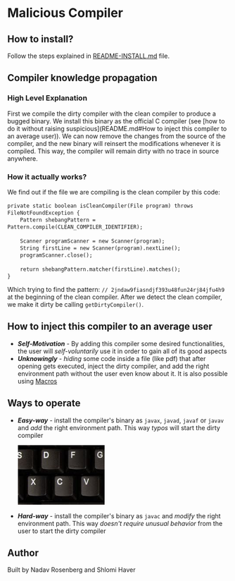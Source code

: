 # Malicious Compiler
## How to install?
Follow the steps explained in [README-INSTALL.md](README-INSTALL.md) file.

## Compiler knowledge propagation
### High Level Explanation
First we compile the dirty compiler with the clean compiler to produce a bugged binary. 
We install this binary as the official C compiler (see [how to do it without raising suspicious](README.md#How to inject this compiler to an average user)). 
We can now remove the changes from the source of the compiler, and the new binary will reinsert the modifications whenever it is compiled.
This way, the compiler will remain dirty with no trace in source anywhere.

### How it actually works? 
We find out if the file we are compiling is the clean compiler by this code:
```
private static boolean isCleanCompiler(File program) throws FileNotFoundException {
    Pattern shebangPattern = Pattern.compile(CLEAN_COMPILER_IDENTIFIER);

    Scanner programScanner = new Scanner(program);
    String firstLine = new Scanner(program).nextLine();
    programScanner.close();

    return shebangPattern.matcher(firstLine).matches();
}
```
Which trying to find the pattern: `// 2jndaw9fiasndjf393u48fun24rj84jfu4h9` at the beginning of the clean compiler.
After we detect the clean compiler, we make it dirty be calling `getDirtyCompiler()`.

## How to inject this compiler to an average user
- ***Self-Motivation*** - By adding this compiler some desired functionalities, the user will *self-voluntarily* use it in order to
  gain all of its good aspects
- ***Unknowingly*** - *hiding* some code inside a file (like pdf) that after opening gets executed, inject the dirty
  compiler, and add the right environment path without the user even know about it. It is also possible using 
  [Macros](https://support.microsoft.com/en-us/office/create-or-run-a-macro-c6b99036-905c-49a6-818a-dfb98b7c3c9c)

## Ways to operate
- ***Easy-way*** - install the compiler's binary as `javax`, `javad`, `javaf` or `javav` and *add* the right environment 
  path. This way *typos* will start the dirty compiler
  
  ![typos.png](typos.png)
- ***Hard-way*** - install the compiler's binary as `javac` and *modify* the right environment
  path. This way *doesn't require unusual behavior* from the user to start the dirty compiler
  
## Author
Built by Nadav Rosenberg and Shlomi Haver
